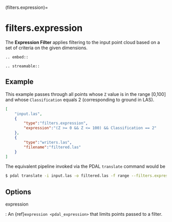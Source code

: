 (filters.expression)=

# filters.expression

The **Expression Filter** applies filtering to the input point cloud
based on a set of criteria on the given dimensions.

```{eval-rst}
.. embed::
```

```{eval-rst}
.. streamable::
```

## Example

This example passes through all points whose `Z` value is in the
range \[0,100\]
and whose `Classification` equals 2 (corresponding to ground in LAS).

```json
[
    "input.las",
    {
        "type":"filters.expression",
        "expression":"(Z >= 0 && Z <= 100) && Classification == 2"
    },
    {
        "type":"writers.las",
        "filename":"filtered.las"
    }
]
```

The equivalent pipeline invoked via the PDAL `translate` command would be

```bash
$ pdal translate -i input.las -o filtered.las -f range --filters.expression.expression="(Z >= 0 && Z <= 100) && Classification == 2"
```

## Options

expression

: An {ref}`expression <pdal_expression>` that limits points passed to a filter.
